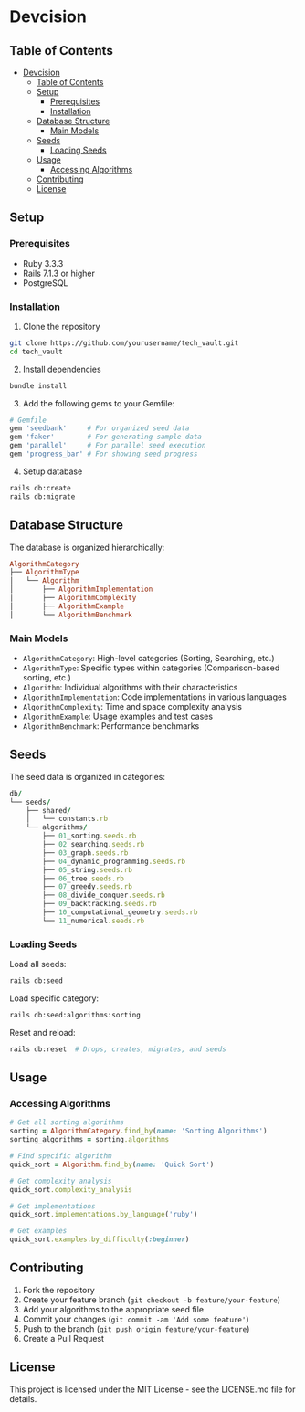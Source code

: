 # Devcision

## Table of Contents

- [Devcision](#devcision)
  - [Table of Contents](#table-of-contents)
  - [Setup](#setup)
    - [Prerequisites](#prerequisites)
    - [Installation](#installation)
  - [Database Structure](#database-structure)
    - [Main Models](#main-models)
  - [Seeds](#seeds)
    - [Loading Seeds](#loading-seeds)
  - [Usage](#usage)
    - [Accessing Algorithms](#accessing-algorithms)
  - [Contributing](#contributing)
  - [License](#license)

## Setup

### Prerequisites

- Ruby 3.3.3
- Rails 7.1.3 or higher
- PostgreSQL

### Installation

1. Clone the repository

```bash
git clone https://github.com/yourusername/tech_vault.git
cd tech_vault
```

2. Install dependencies

```bash
bundle install
```

3. Add the following gems to your Gemfile:

```ruby
# Gemfile
gem 'seedbank'     # For organized seed data
gem 'faker'        # For generating sample data
gem 'parallel'     # For parallel seed execution
gem 'progress_bar' # For showing seed progress
```

4. Setup database

```bash
rails db:create
rails db:migrate
```

## Database Structure

The database is organized hierarchically:

```ruby
AlgorithmCategory
├── AlgorithmType
│   └── Algorithm
│       ├── AlgorithmImplementation
│       ├── AlgorithmComplexity
│       ├── AlgorithmExample
│       └── AlgorithmBenchmark
```

### Main Models

- `AlgorithmCategory`: High-level categories (Sorting, Searching, etc.)
- `AlgorithmType`: Specific types within categories (Comparison-based sorting, etc.)
- `Algorithm`: Individual algorithms with their characteristics
- `AlgorithmImplementation`: Code implementations in various languages
- `AlgorithmComplexity`: Time and space complexity analysis
- `AlgorithmExample`: Usage examples and test cases
- `AlgorithmBenchmark`: Performance benchmarks

## Seeds

The seed data is organized in categories:

```ruby
db/
└── seeds/
    ├── shared/
    │   └── constants.rb
    └── algorithms/
        ├── 01_sorting.seeds.rb
        ├── 02_searching.seeds.rb
        ├── 03_graph.seeds.rb
        ├── 04_dynamic_programming.seeds.rb
        ├── 05_string.seeds.rb
        ├── 06_tree.seeds.rb
        ├── 07_greedy.seeds.rb
        ├── 08_divide_conquer.seeds.rb
        ├── 09_backtracking.seeds.rb
        ├── 10_computational_geometry.seeds.rb
        └── 11_numerical.seeds.rb
```

### Loading Seeds

Load all seeds:

```bash
rails db:seed
```

Load specific category:

```bash
rails db:seed:algorithms:sorting
```

Reset and reload:

```bash
rails db:reset  # Drops, creates, migrates, and seeds
```

## Usage

### Accessing Algorithms

```ruby
# Get all sorting algorithms
sorting = AlgorithmCategory.find_by(name: 'Sorting Algorithms')
sorting_algorithms = sorting.algorithms

# Find specific algorithm
quick_sort = Algorithm.find_by(name: 'Quick Sort')

# Get complexity analysis
quick_sort.complexity_analysis

# Get implementations
quick_sort.implementations.by_language('ruby')

# Get examples
quick_sort.examples.by_difficulty(:beginner)
```

## Contributing

1. Fork the repository
2. Create your feature branch (`git checkout -b feature/your-feature`)
3. Add your algorithms to the appropriate seed file
4. Commit your changes (`git commit -am 'Add some feature'`)
5. Push to the branch (`git push origin feature/your-feature`)
6. Create a Pull Request

## License

This project is licensed under the MIT License - see the LICENSE.md file for details.
